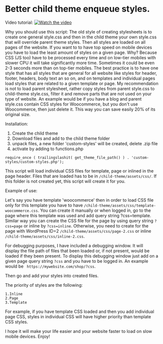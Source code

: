 # Better child theme enqueue styles.

Video tutorial:
[![Watch the video](https://wpspeeddoctor.com/wp-content/uploads/video-preview/video-preview.jpg)](https://www.youtube.com/watch?v=1gxJ1xweiXc)

Why you should use this script:
The old style of creating stylesheets is to create one general style.css and then in the child theme your own style.css that will override parent theme styles. Then all styles are loaded on all pages of the website. If you want to to have top speed on mobile devices you have to load the least amount of styles on a given page. Why? Because CSS (JS too) have to be processed every time and on low-tier mobiles with slower CPU it will take significantly more time. Sometimes it could be even 2-3 seconds more than on top-tier mobiles. The best practice is to have one style that has all styles that are general for all website like styles for header, footer, headers, body text an so on, and on templates and individual pages load styles that are related to a given template or page. My recommendation is not to load parent stylesheet, rather copy styles from parent style.css to child-theme style.css, filter it and remove parts that are not used on your type of website. An example would be if you have a blog and parent style.css contain CSS styles for Woocommerce, but you don't use Woocommerce, then just delete it. This way you can save easily 20% of its original size. 

Installation:
1. Create the child theme
2. Download files and add to the child theme folder
3. unpack files, a new folder 'custom-styles' will be created, delete .zip file
3. activate by adding to functions.php 

```require_once ( trailingslashit( get_theme_file_path() ) . 'custom-styles/custom-styles.php');```

This script will load individual CSS files for template, page or inlined in the page header.
Files that are loaded has to be in ```/child-theme/assets/css/```. If this folder is not created yet, this script will create it for you.

Example of use:

Let's say you have template 'woocommerce' then in order to load CSS file only for this template you have to have ```/child-theme/assets/css/template-woocommerce.css```. You can create it manually or when logged in, go to the page where this template was used and add query string ?css=template. Similar way you can create the CSS file for the page by using query string ```?css=page``` or inline by ```?css=inline```. Otherwise, you need to create for the page with WordPress ID=2 ```/child-theme/assets/css/page-2.css``` or inline ```/child-theme/assets/css/inline-2.css```.

For debugging purposes, I have included a debugging window. It will display the file path of files that been loaded or, if not present, would be loaded if they been present. To display this debugging window just add on a given page query string ```?css``` and you have to be logged in. An example would be ``` https://mywebsite.com/shop/?css```.

Then go and add your styles into created files.

The priority of styles are the following:

```
1.Inline
2.Page
3.Template
```
For example, if you have template CSS loaded and then you add individual page CSS, styles in individual CSS will have higher priority than template CSS styles.

I hope it will make your life easier and your website faster to load on slow mobile devices.
Enjoy!
